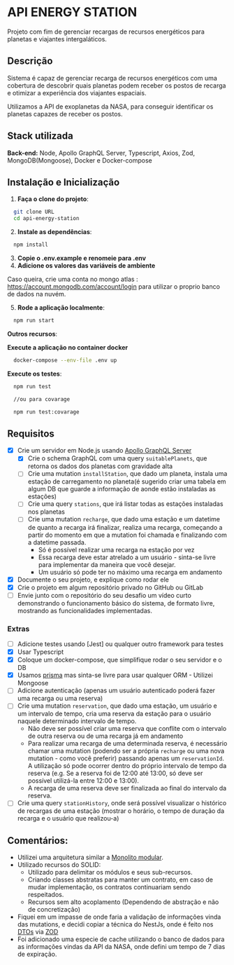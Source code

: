 # API ENERGY STATION

Projeto com fim de gerenciar recargas de recursos energéticos para planetas e viajantes intergaláticos.

## Descrição

Sistema é capaz de gerenciar recarga de recursos energéticos com uma cobertura de descobrir quais planetas podem receber os postos de recarga e otimizar a experiência dos viajantes espaciais.

Utilizamos a API de exoplanetas da NASA, para conseguir identificar os planetas capazes de receber os postos.

## Stack utilizada

**Back-end:** Node, Apollo GraphQL Server, Typescript, Axios, Zod, MongoDB(Mongoose), Docker e Docker-compose

## Instalação e Inicialização

1. **Faça o clone do projeto**:

```bash
  git clone URL
  cd api-energy-station
```

2. **Instale as dependências**:

```bash
  npm install
```

3. **Copie o .env.example e renomeie para .env**
4. **Adicione os valores das variáveis de ambiente**

Caso queira, crie uma conta no mongo atlas : https://account.mongodb.com/account/login para utilizar o proprio banco de dados na nuvém.

5. **Rode a aplicação localmente**:

```bash
  npm run start
```

**Outros recursos**:

**Execute a aplicação no container docker**

```bash
  docker-compose --env-file .env up
```

**Execute os testes**:

```bash
  npm run test

  //ou para covarage

  npm run test:covarage
```

## Requisitos

- [x] Crie um servidor em Node.js usando [Apollo GraphQL Server](https://www.apollographql.com/docs/apollo-server/)
  - [x] Crie o schema GraphQL com uma query `suitablePlanets`, que retorna os dados dos planetas com gravidade alta
  - [ ] Crie uma mutation `installStation`, que dado um planeta, instala uma estação de carregamento no planeta(é sugerido criar uma tabela em algum DB que guarde a informação de aonde estão instaladas as estações)
  - [ ] Crie uma query `stations`, que irá listar todas as estações instaladas nos planetas
  - [ ] Crie uma mutation `recharge`, que dado uma estação e um datetime de quanto a recarga irá finalizar, realiza uma recarga, começando a partir do momento em que a mutation foi chamada e finalizando com a datetime passada.
    - Só é possível realizar uma recarga na estação por vez
    - Essa recarga deve estar atrelado a um usuário - sinta-se livre para implementar da maneira que você desejar.
    - Um usuário só pode ter no máximo uma recarga em andamento
- [x] Documente o seu projeto, e explique como rodar ele
- [x] Crie o projeto em algum repositório privado no GitHub ou GitLab
- [ ] Envie junto com o repositório do seu desafio um vídeo curto demonstrando o funcionamento básico do sistema, de formato livre, mostrando as funcionalidades implementadas.

### Extras

- [ ] Adicione testes usando [Jest] ou qualquer outro framework para testes
- [x] Usar Typescript
- [x] Coloque um docker-compose, que simplifique rodar o seu servidor e o DB
- [x] Usamos [prisma](prisma.io) mas sinta-se livre para usar qualquer ORM - Utilizei Mongoose
- [ ] Adicione autenticação (apenas um usuário autenticado poderá fazer uma recarga ou uma reserva)
- [ ] Crie uma mutation `reservation`, que dado uma estação, um usuário e um intervalo de tempo, cria uma reserva da estação para o usuário naquele determinado intervalo de tempo.
  - Não deve ser possível criar uma reserva que conflite com o intervalo de outra reserva ou de uma recarga já em andamento
  - Para realizar uma recarga de uma determinada reserva, é necessário chamar uma mutation (podendo ser a própria `recharge` ou uma nova mutation - como você preferir) passando apenas um `reservationId`. A utilização só pode ocorrer dentro do próprio intervalo de tempo da reserva (e.g. Se a reserva foi de 12:00 até 13:00, só deve ser possível utilizá-la entre 12:00 e 13:00).
  - A recarga de uma reserva deve ser finalizada ao final do intervalo da reserva.
- [ ] Crie uma query `stationHistory`, onde será possível visualizar o histórico de recargas de uma estação (mostrar o horário, o tempo de duração da recarga e o usuário que realizou-a)

## Comentários:

- Utilizei uma arquitetura similar a [Monolito modular](https://medium.com/@abel.ncm/arquitetura-monol%C3%ADtica-modular-estrutura%C3%A7%C3%A3o-escal%C3%A1vel-do-projecto-8888ed51f53b).
- Utilizado recursos do SOLID:
  - Utilizado para delimitar os módulos e seus sub-recursos.
  - Criando classes abstratas para manter um contrato, em caso de mudar implementação, os contratos continuariam sendo respeitados.
  - Recursos sem alto acoplamento (Dependendo de abstração e não de concretização)
- Fiquei em um impasse de onde faria a validação de informações vinda das mutations, e decidi copiar a técnica do NestJs, onde é feito nos [DTOs](https://docs.nestjs.com/techniques/validation) via [ZOD](https://github.com/colinhacks/zod/issues/641)
- Foi adicionado uma especie de cache utilizando o banco de dados para as informações vindas da API da NASA, onde defini um tempo de 7 dias de expiração.